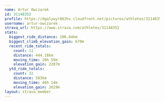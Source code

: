 ```yaml
---
name: Artur Owczarek
id: 31148352
profile: https://dgalywyr863hv.cloudfront.net/pictures/athletes/31148352/15906846/1/large.jpg
username: artur-owczarek
strava_url: https://www.strava.com/athletes/31148352
stats:
  biggest_ride_distance: 106.64km
  biggest_climb_elevation_gain: 670m
  recent_ride_totals:
    count: 11
    distance: 444.18km
    moving_time: 20h 59m
    elevation_gain: 2207m
  ytd_ride_totals:
    count: 32
    distance: 583km
    moving_time: 46h 14m
    elevation_gain: 2629m
layout: strava_member
--- 
```

